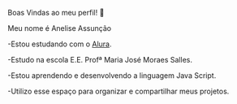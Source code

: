 Boas Vindas ao meu perfil! 💜

Meu nome é Anelise Assunção

-Estou estudando com o [Alura](https://www.alura.com.br).

-Estudo na escola E.E. Profª Maria José Moraes Salles.

-Estou aprendendo e desenvolvendo a linguagem Java Script.

-Utilizo esse espaço para organizar e compartilhar meus projetos.


